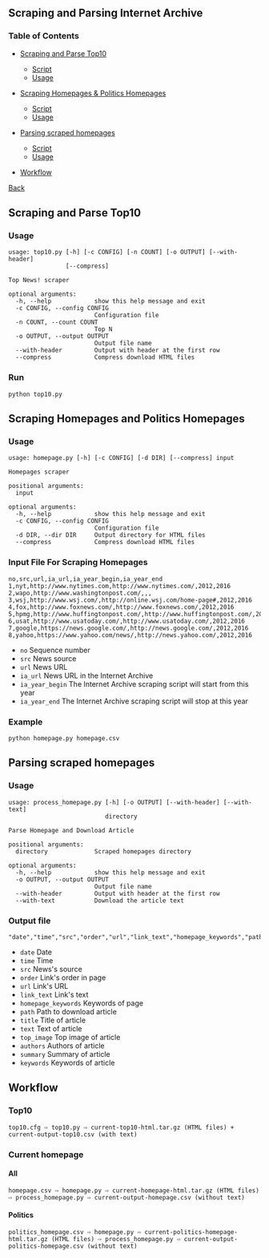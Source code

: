 ## Scraping and Parsing Internet Archive

### Table of Contents

* [Scraping and Parse Top10](#scraping-and-parse-top10)
  * [Script](scripts/top10.py)
  * [Usage](#usage)

* [Scraping Homepages & Politics Homepages](#scraping-homepages-and-politics-homepages)
  * [Script](scripts/homepage.py)
  * [Usage](#usage-1)

* [Parsing scraped homepages](#parsing-scraped-homepages)
  * [Script](scripts/process_homepage.py)
  * [Usage](#usage-2)

* [Workflow](#workflow)

[Back](scripts.md)

## Scraping and Parse Top10

### Usage

```
usage: top10.py [-h] [-c CONFIG] [-n COUNT] [-o OUTPUT] [--with-header]
                [--compress]

Top News! scraper

optional arguments:
  -h, --help            show this help message and exit
  -c CONFIG, --config CONFIG
                        Configuration file
  -n COUNT, --count COUNT
                        Top N
  -o OUTPUT, --output OUTPUT
                        Output file name
  --with-header         Output with header at the first row
  --compress            Compress download HTML files
```

### Run

```
python top10.py
```

## Scraping Homepages and Politics Homepages

### Usage

```
usage: homepage.py [-h] [-c CONFIG] [-d DIR] [--compress] input

Homepages scraper

positional arguments:
  input

optional arguments:
  -h, --help            show this help message and exit
  -c CONFIG, --config CONFIG
                        Configuration file
  -d DIR, --dir DIR     Output directory for HTML files
  --compress            Compress download HTML files

```

### Input File For Scraping Homepages

```
no,src,url,ia_url,ia_year_begin,ia_year_end
1,nyt,http://www.nytimes.com,http://www.nytimes.com/,2012,2016
2,wapo,http://www.washingtonpost.com/,,,
3,wsj,http://www.wsj.com/,http://online.wsj.com/home-page#,2012,2016
4,fox,http://www.foxnews.com/,http://www.foxnews.com/,2012,2016
5,hpmg,http://www.huffingtonpost.com/,http://www.huffingtonpost.com/,2012,2016
6,usat,http://www.usatoday.com/,http://www.usatoday.com/,2012,2016
7,google,https://news.google.com/,http://news.google.com/,2012,2016
8,yahoo,https://www.yahoo.com/news/,http://news.yahoo.com/,2012,2016
```

- ``no``    	      Sequence number
- ``src``   	      News source
- ``url``   	      News URL
- ``ia_url``        News URL in the Internet Archive
- ``ia_year_begin`` The Internet Archive scraping script will start from this year
- ``ia_year_end``   The Internet Archive scraping script will stop at this year

### Example

```
python homepage.py homepage.csv
```

## Parsing scraped homepages

### Usage

```
usage: process_homepage.py [-h] [-o OUTPUT] [--with-header] [--with-text]
                           directory

Parse Homepage and Download Article

positional arguments:
  directory             Scraped homepages directory

optional arguments:
  -h, --help            show this help message and exit
  -o OUTPUT, --output OUTPUT
                        Output file name
  --with-header         Output with header at the first row
  --with-text           Download the article text
```

### Output file

```
"date","time","src","order","url","link_text","homepage_keywords","path","title","text","top_image","authors","summary","keywords"
```

- ``date``              Date
- ``time``              Time
- ``src``               News's source
- ``order``             Link's order in page
- ``url``               Link's URL
- ``link_text``         Link's text
- ``homepage_keywords`` Keywords of page
- ``path``              Path to download article
- ``title``             Title of article
- ``text``              Text of article
- ``top_image``         Top image of article
- ``authors``           Authors of article
- ``summary``           Summary of article
- ``keywords``          Keywords of article

## Workflow

### Top10

```
top10.cfg ⇨ top10.py ⇨ current-top10-html.tar.gz (HTML files) + current-output-top10.csv (with text)
```

### Current homepage

#### All

```
homepage.csv ⇨ homepage.py ⇨ current-homepage-html.tar.gz (HTML files) ⇨ process_homepage.py ⇨ current-output-homepage.csv (without text)
```

#### Politics

```
politics_homepage.csv ⇨ homepage.py ⇨ current-politics-homepage-html.tar.gz (HTML files) ⇨ process_homepage.py ⇨ current-output-politics-homepage.csv (without text)
```
